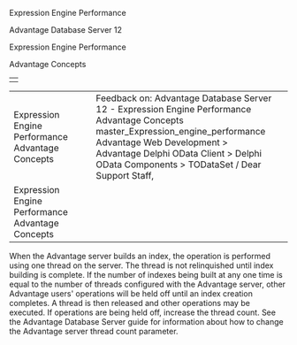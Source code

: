 Expression Engine Performance




Advantage Database Server 12  

Expression Engine Performance

Advantage Concepts

|  |
| --- |
|  |

|  |  |  |  |  |
| --- | --- | --- | --- | --- |
| Expression Engine Performance  Advantage Concepts |  |  | Feedback on: Advantage Database Server 12 - Expression Engine Performance Advantage Concepts master\_Expression\_engine\_performance Advantage Web Development > Advantage Delphi OData Client > Delphi OData Components > TODataSet / Dear Support Staff, |  |
| Expression Engine Performance  Advantage Concepts |  |  |  |  |

When the Advantage server builds an index, the operation is performed using one thread on the server. The thread is not relinquished until index building is complete. If the number of indexes being built at any one time is equal to the number of threads configured with the Advantage server, other Advantage users' operations will be held off until an index creation completes. A thread is then released and other operations may be executed. If operations are being held off, increase the thread count. See the Advantage Database Server guide for information about how to change the Advantage server thread count parameter.